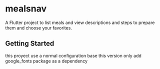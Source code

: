 # mealsnav

A Flutter project to list meals and view descriptions and steps to prepare them and choose your favorites.

## Getting Started

this proyect use a normal configuration base this version only add google_fonts package as a dependency 
